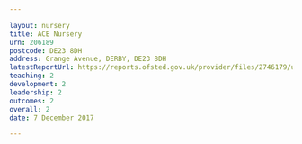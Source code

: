 ```yaml
---

layout: nursery
title: ACE Nursery
urn: 206189
postcode: DE23 8DH
address: Grange Avenue, DERBY, DE23 8DH
latestReportUrl: https://reports.ofsted.gov.uk/provider/files/2746179/urn/206189.pdf
teaching: 2
development: 2
leadership: 2
outcomes: 2
overall: 2
date: 7 December 2017

---
```

